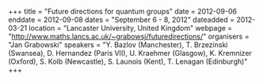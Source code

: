+++
title = "Future directions for quantum groups"
date = 2012-09-06
enddate = 2012-09-08
dates = "September 6 - 8, 2012"
dateadded = 2012-03-21
location = "Lancaster University, United Kingdom"
webpage = "http://www.maths.lancs.ac.uk/~grabowsj/futuredirections/"
organisers = "Jan Grabowski"
speakers = "Y. Bazlov (Manchester), T. Brzezinski (Swansea), D. Hernandez (Paris VII), U. Kraehmer (Glasgow), K. Kremnizer (Oxford), S. Kolb (Newcastle), S. Launois (Kent), T. Lenagan (Edinburgh)"
+++
